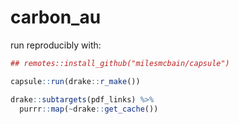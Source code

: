 # carbon_au

run reproducibly with:

```r
## remotes::install_github("milesmcbain/capsule")

capsule::run(drake::r_make())

drake::subtargets(pdf_links) %>%
  purrr::map(~drake::get_cache())

```
